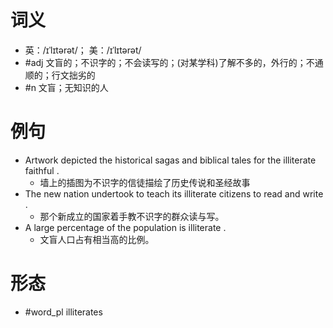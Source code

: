 # 词义
- 英：/ɪˈlɪtərət/； 美：/ɪˈlɪtərət/
- #adj 文盲的；不识字的；不会读写的；(对某学科)了解不多的，外行的；不通顺的；行文拙劣的
- #n 文盲；无知识的人
# 例句
- Artwork depicted the historical sagas and biblical tales for the illiterate faithful .
	- 墙上的插图为不识字的信徒描绘了历史传说和圣经故事
- The new nation undertook to teach its illiterate citizens to read and write .
	- 那个新成立的国家着手教不识字的群众读与写。
- A large percentage of the population is illiterate .
	- 文盲人口占有相当高的比例。
# 形态
- #word_pl illiterates
